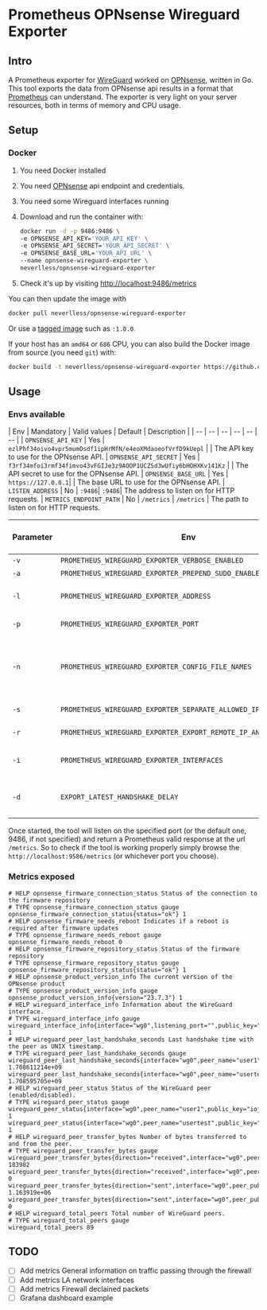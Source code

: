 # Prometheus OPNsense Wireguard Exporter

## Intro

A Prometheus exporter for [WireGuard](https://www.wireguard.com) worked on [OPNsense](https://opnsense.org/), written in Go. This tool exports the data from OPNsense api results in a format that [Prometheus](https://prometheus.io/) can understand. The exporter is very light on your server resources, both in terms of memory and CPU usage.

## Setup

### Docker

1. You need Docker installed
2. You need [OPNsense](https://opnsense.org/) api endpoint and credentials.
3. You need some Wireguard interfaces running
4. Download and run the container with:

    ```sh
    docker run -d -p 9486:9486 \
    -e OPNSENSE_API_KEY='YOUR_API_KEY' \
    -e OPNSENSE_API_SECRET='YOUR_API_SECRET' \
    -e OPNSENSE_BASE_URL='YOUR_API_URL' \
    --name opnsense-wireguard-exporter \
    neverlless/opnsense-wireguard-exporter
    ```

5. Check it's up by visiting [http://localhost:9486/metrics](http://localhost:9486/metrics)

You can then update the image with

```sh
docker pull neverlless/opnsense-wireguard-exporter
```

Or use a [tagged image](https://hub.docker.com/r/neverlless/opnsense-wireguard-exporter/tags) such as `:1.0.0`.

If your host has an `amd64` or `686` CPU, you can also build the Docker image from source (you need `git`) with:

```sh
docker build -t neverlless/opnsense-wireguard-exporter https://github.com/neverlless/opnsense-wireguard-exporter.git#main
```

## Usage

### Envs available

| Env | Mandatory | Valid values | Default | Description |
| -- | -- | -- | -- | -- | -- |
| `OPNSENSE_API_KEY` | Yes | `ezlPhf34oivo4vpr5mumOsdf1ipHrMfN/e4eoXMdaoeofVrfD9kUepl` |  | The API key to use for the OPNsense API.
| `OPNSENSE_API_SECRET` | Yes | `f3rf34mfoi3rmf34fimvo43vFGIJe3z9AOOP1UCZSd3wUfiy6bHOHXKv141Kz` | | The API secret to use for the OPNsense API.
| `OPNSENSE_BASE_URL` | Yes | `https://127.0.0.1`| | The base URL to use for the OPNsense API.
| `LISTEN_ADDRESS` | No | `:9486`| `:9486`| The address to listen on for HTTP requests.
| `METRICS_ENDPOINT_PATH` | No | `/metrics` | `/metrics` | The path to listen on for HTTP requests.


| Parameter | Env | Mandatory | Valid values | Default | Accepts multiple occurrences? | Description |
| -- | -- | -- | -- | -- | -- | -- |
| `-v` | `PROMETHEUS_WIREGUARD_EXPORTER_VERBOSE_ENABLED` | No | `true` or `false` | `false` | No | Enable verbose mode.
| `-a` | `PROMETHEUS_WIREGUARD_EXPORTER_PREPEND_SUDO_ENABLED` | No | `true` or `false` | `false` | No | Prepends sudo to `wg` commands.
| `-l` | `PROMETHEUS_WIREGUARD_EXPORTER_ADDRESS` | No | Any valid IP address | `0.0.0.0` | No | Specify the service address. This is the address your Prometheus instance should point to.
| `-p` | `PROMETHEUS_WIREGUARD_EXPORTER_PORT` | No | Any valid port number | `9586` | No | Specify the service port. This is the port your Prometheus instance should point to.
| `-n` | `PROMETHEUS_WIREGUARD_EXPORTER_CONFIG_FILE_NAMES` | No | Path to the wireguard configuration file | | Yes | This flag adds the *friendly_name* attribute or the *friendly_json* attributes to the exported entries. See [Friendly tags](#friendly-tags) for more details. Multiple files are allowed (they will be merged as a single file in memory so avoid duplicates).
| `-s` | `PROMETHEUS_WIREGUARD_EXPORTER_SEPARATE_ALLOWED_IPS_ENABLED` | No | `true` or `false` | `false` | No | Enable the allowed ip + subnet split mode for the labels.
| `-r` | `PROMETHEUS_WIREGUARD_EXPORTER_EXPORT_REMOTE_IP_AND_PORT_ENABLED` | No | `true` or `false` | `false` | No | Exports peer's remote ip and port as labels (if available).
| `-i` | `PROMETHEUS_WIREGUARD_EXPORTER_INTERFACES` | No | Your interface name(s) | `all` | Yes | Specifies the interface(s) passed to the `wg show <interface> dump` parameter. Multiple parameters are allowed.
| `-d` | `EXPORT_LATEST_HANDSHAKE_DELAY` | No | `true` or `false` | `false` | No | Adds the `wireguard_latest_handshake_delay_seconds` metric that automatically calculates the seconds passed since the last handshake. 

Once started, the tool will listen on the specified port (or the default one, 9486, if not specified) and return a Prometheus valid response at the url `/metrics`. So to check if the tool is working properly simply browse the `http://localhost:9586/metrics` (or whichever port you choose).

### Metrics exposed

```ebnf
# HELP opnsense_firmware_connection_status Status of the connection to the firmware repository
# TYPE opnsense_firmware_connection_status gauge
opnsense_firmware_connection_status{status="ok"} 1
# HELP opnsense_firmware_needs_reboot Indicates if a reboot is required after firmware updates
# TYPE opnsense_firmware_needs_reboot gauge
opnsense_firmware_needs_reboot 0
# HELP opnsense_firmware_repository_status Status of the firmware repository
# TYPE opnsense_firmware_repository_status gauge
opnsense_firmware_repository_status{status="ok"} 1
# HELP opnsense_product_version_info The current version of the OPNsense product
# TYPE opnsense_product_version_info gauge
opnsense_product_version_info{version="23.7.3"} 1
# HELP wireguard_interface_info Information about the WireGuard interface.
# TYPE wireguard_interface_info gauge
wireguard_interface_info{interface="wg0",listening_port="",public_key=""} 1
# HELP wireguard_peer_last_handshake_seconds Last handshake time with the peer as UNIX timestamp.
# TYPE wireguard_peer_last_handshake_seconds gauge
wireguard_peer_last_handshake_seconds{interface="wg0",peer_name="user1",public_key="iojfo4i344njnvernvlsvr4TQ="} 1.708611214e+09
wireguard_peer_last_handshake_seconds{interface="wg0",peer_name="usertest",public_key="e/foweifjo34ivndlksvn4c="} 1.708595705e+09
# HELP wireguard_peer_status Status of the WireGuard peer (enabled/disabled).
# TYPE wireguard_peer_status gauge
wireguard_peer_status{interface="wg0",peer_name="user1",public_key="iojfo4i344njnvernvlsvr4TQ="} 1
wireguard_peer_status{interface="wg0",peer_name="usertest",public_key="e/foweifjo34ivndlksvn4c="} 1
# HELP wireguard_peer_transfer_bytes Number of bytes transferred to and from the peer.
# TYPE wireguard_peer_transfer_bytes gauge
wireguard_peer_transfer_bytes{direction="received",interface="wg0",peer_public_key="iojfo4i344njnvernvlsvr4TQ="} 183982
wireguard_peer_transfer_bytes{direction="received",interface="wg0",peer_public_key="e/foweifjo34ivndlksvn4c="} 0
wireguard_peer_transfer_bytes{direction="sent",interface="wg0",peer_public_key="iojfo4i344njnvernvlsvr4TQ="} 1.163919e+06
wireguard_peer_transfer_bytes{direction="sent",interface="wg0",peer_public_key="e/foweifjo34ivndlksvn4c="} 0
# HELP wireguard_total_peers Total number of WireGuard peers.
# TYPE wireguard_total_peers gauge
wireguard_total_peers 89
```

## TODO

- [ ] Add metrics General information on traffic passing through the firewall
- [ ] Add metrics LA network interfaces
- [ ] Add metrics Firewall declained packets
- [ ] Grafana dashboard example
